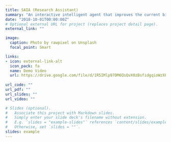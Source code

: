 ```yaml
---
title: SAIA (Research Assistant)
summary: "An interactive intelligent agent that improves the current binary authentication systems, handling security and privacy vulnerabilities of physical spaces."
date: "2018-10-01T00:00:00Z"
# Optional external URL for project (replaces project detail page).
external_link: ""

image:
  caption: Photo by rawpixel on Unsplash
  focal_point: Smart

links:
- icon: external-link-alt
  icon_pack: fa
  name: Demo Video
  url: https://drive.google.com/file/d/1R5IMlp97DM6QsQvX0zBsfidgqioWzXFh/view?usp=sharing
  
url_code: ""
url_pdf: ""
url_slides: ""
url_video: ""

# Slides (optional).
#   Associate this project with Markdown slides.
#   Simply enter your slide deck's filename without extension.
#   E.g. `slides = "example-slides"` references `content/slides/example-slides.md`.
#   Otherwise, set `slides = ""`.
slides: example
---
```


